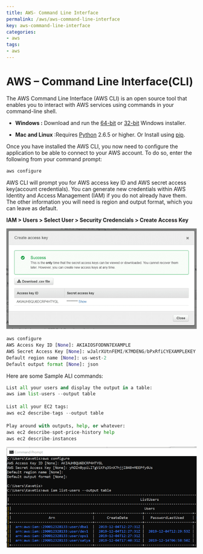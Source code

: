 ```yaml
---
title: AWS- Command Line Interface
permalink: /aws/aws-command-line-interface
key: aws-command-line-interface
categories:
- aws
tags:
- aws
---
```


# AWS – Command Line Interface(CLI)
The AWS Command Line Interface (AWS CLI) is an open source tool that enables you
to interact with AWS services using commands in your command-line shell.

-   **Windows :** Download and run
    the [64-bit](https://s3.amazonaws.com/aws-cli/AWSCLI64PY3.msi) or [32-bit](https://s3.amazonaws.com/aws-cli/AWSCLI32PY3.msi) Windows
    installer.

-   **Mac and Linux** :Requires [Python](http://www.python.org/download/) 2.6.5
    or higher. Or Install using [pip](http://www.pip-installer.org/en/latest/).

Once you have installed the AWS CLI, you now need to configure the application
to be able to connect to your AWS account.  To do so, enter the following from
your command prompt:

```python
aws configure
```


AWS CLI will prompt you for AWS access key ID and AWS secret access key(account
credentials). You can generate new credentials within AWS Identity and Access
Management (IAM) if you do not already have them. The other information you will
need is region and output format, which you can leave as default.

**IAM > Users > Select User > Security Credencials > Create Access Key**

![](media/d1616930c326550d50a18c5651357b40.png)

```python
aws configure 
AWS Access Key ID [None]: AKIAIOSFODNN7EXAMPLE 
AWS Secret Access Key [None]: wJalrXUtnFEMI/K7MDENG/bPxRfiCYEXAMPLEKEY 
Default region name [None]: us-west-2 
Default output format [None]: json
```




Here are some Sample ALI commands:
```python
List all your users and display the output in a table:
aws iam list-users --output table

List all your EC2 tags:
aws ec2 describe-tags --output table

Play around with outputs, help, or whatever:
aws ec2 describe-spot-price-history help
aws ec2 describe-instances
```


![](media/5646b57b1935e26239848cffac5525c8.png)
